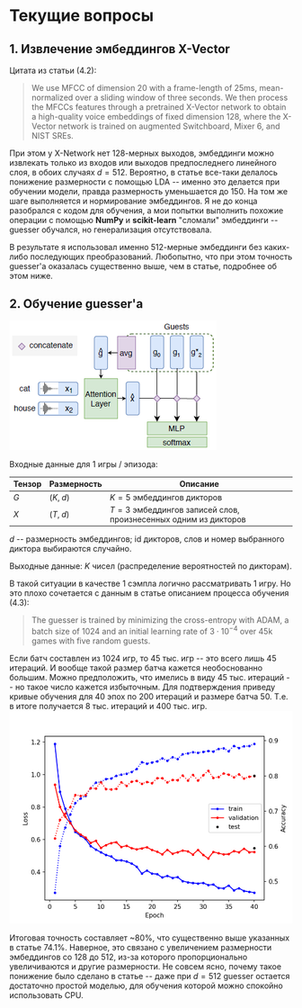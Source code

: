 # Текущиe вопросы

## 1. Извлечение эмбеддингов X-Vector

Цитата из статьи (4.2):
> We use MFCC of dimension 20 with a frame-length of 25ms, mean-normalized over
  a sliding window of three seconds. We then process the MFCCs features through
  a pretrained X-Vector network to obtain a high-quality voice embeddings of
  fixed dimension 128, where the X-Vector network is trained on augmented
  Switchboard, Mixer 6, and NIST SREs.

При этом у X-Network нет 128-мерных выходов, эмбеддинги можно извлекать только
из входов или выходов предпоследнего линейного слоя, в обоих случаях $d = 512$.
Вероятно, в статье все-таки делалось понижение размерности с помощью LDA --
именно это делается при обучении модели, правда размерность уменьшается до 150.
На том же шаге выполняется и нормирование эмбеддингов. Я не до конца разобрался
с кодом для обучения, а мои попытки выполнить похожие операции с помощью
**NumPy** и **scikit-learn** "сломали" эмбеддинги -- guesser обучался, но
генерализация отсутствовала.

В результате я использовал именно 512-мерные эмбеддинги без каких-либо
последующих преобразований. Любопытно, что при этом точность guesser'а
оказалась существенно выше, чем в статье, подробнее об этом ниже.

## 2. Обучение guesser'a

![архитектура guesser](./images/guesser.png)

Входные данные для 1 игры / эпизода:

| Тензор | Размерность | Описание |
|--------|-------------|----------|
| $G$ | $(K,\; d)$ | $K = 5$ эмбеддингов дикторов |
| $X$ | $(T,\; d)$ | $T = 3$ эмбеддингов записей слов, произнесенных одним из дикторов |

$d$ -- размерность эмбеддингов; id дикторов, слов и номер выбранного диктора
выбираются случайно.

Выходные данные: $K$ чисел (распределение вероятностей по дикторам).

В такой ситуации в качестве 1 сэмпла логично рассматривать 1 игру. Но это плохо
сочетается с данным в статье описанием процесса обучения (4.3):
> The guesser is trained by minimizing the cross-entropy with ADAM, a batch
  size of 1024 and an initial learning rate of $3 \cdot 10^{-4}$ over 45k games
  with five random guests.

Если батч составлен из 1024 игр, то 45 тыс. игр -- это всего лишь 45 итераций.
И вообще такой размер батча кажется необоснованно большим. Можно предположить,
что имелись в виду 45 тыс. итераций -- но такое число кажется избыточным. Для
подтверждения приведу кривые обучения для 40 эпох по 200 итераций и размере
батча 50. Т.е. в итоге получается 8 тыс. итераций и 400 тыс. игр.
![график обучения guesser](./images/guesser_training.png)

Итоговая точность составляет ~80%, что существенно выше указанных в статье 74.1%.
Наверное, это связано с увеличением размерности эмбеддингов со 128 до 512,
из-за которого пропорционально увеличиваются и другие размерности. Не совсем
ясно, почему такое понижение было сделано в статье -- даже при $d = 512$ guesser
остается достаточно простой моделью, для обучения которой можно спокойно
использовать CPU.
